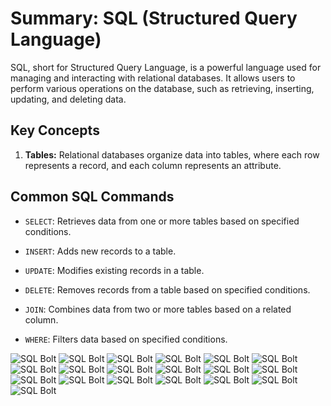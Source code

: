 # Summary: SQL (Structured Query Language)

SQL, short for Structured Query Language, is a powerful language used for managing and interacting with relational databases. It allows users to perform various operations on the database, such as retrieving, inserting, updating, and deleting data.

## Key Concepts

1. **Tables:** Relational databases organize data into tables, where each row represents a record, and each column represents an attribute.

## Common SQL Commands

- `SELECT`: Retrieves data from one or more tables based on specified conditions.

- `INSERT`: Adds new records to a table.

- `UPDATE`: Modifies existing records in a table.

- `DELETE`: Removes records from a table based on specified conditions.

- `JOIN`: Combines data from two or more tables based on a related column.

- `WHERE`: Filters data based on specified conditions.

![SQL Bolt](./images/1.PNG)
![SQL Bolt](./images/2.PNG)
![SQL Bolt](./images/3.PNG)
![SQL Bolt](./images/4.PNG)
![SQL Bolt](./images/5.PNG)
![SQL Bolt](./images/6.PNG)
![SQL Bolt](./images/7.PNG)
![SQL Bolt](./images/8.PNG)
![SQL Bolt](./images/9.PNG)
![SQL Bolt](./images/10.PNG)
![SQL Bolt](./images/11.PNG)
![SQL Bolt](./images/12.PNG)
![SQL Bolt](./images/13.PNG)
![SQL Bolt](./images/14.PNG)
![SQL Bolt](./images/15.PNG)
![SQL Bolt](./images/16.PNG)
![SQL Bolt](./images/17.PNG)
![SQL Bolt](./images/18.PNG)
![SQL Bolt](./images/done.PNG)
